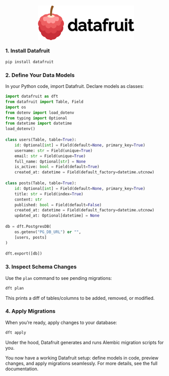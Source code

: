 <p align="center">
  <picture>
    <source media="(prefers-color-scheme: dark)" srcset="https://github.com/datafruit-dev/datafruit/blob/main/docs/logodark.svg?raw=true">
    <source media="(prefers-color-scheme: light)" srcset="https://github.com/datafruit-dev/datafruit/blob/main/docs/logolight.svg?raw=true">
    <img alt="datafruit Logo" src="https://github.com/datafruit-dev/datafruit/blob/main/docs/logolight.svg?raw=true" width="300" style="display: block; margin: 0 auto;">
  </picture>
</p>


### 1. Install Datafruit

```bash
pip install datafruit
```

### 2. Define Your Data Models

In your Python code, import Datafruit. Declare models as classes:

```python
import datafruit as dft
from datafruit import Table, Field
import os
from dotenv import load_dotenv
from typing import Optional
from datetime import datetime
load_dotenv()

class users(Table, table=True):
    id: Optional[int] = Field(default=None, primary_key=True)
    username: str = Field(unique=True)
    email: str = Field(unique=True)
    full_name: Optional[str] = None
    is_active: bool = Field(default=True)
    created_at: datetime = Field(default_factory=datetime.utcnow)

class posts(Table, table=True):
    id: Optional[int] = Field(default=None, primary_key=True)
    title: str = Field(index=True)
    content: str
    published: bool = Field(default=False)
    created_at: datetime = Field(default_factory=datetime.utcnow)
    updated_at: Optional[datetime] = None

db = dft.PostgresDB(
    os.getenv("PG_DB_URL") or "",
    [users, posts]
)

dft.export([db])
```

### 3. Inspect Schema Changes

Use the `plan` command to see pending migrations:

```bash
dft plan
```

This prints a diff of tables/columns to be added, removed, or modified.

### 4. Apply Migrations

When you’re ready, apply changes to your database:

```bash
dft apply
```

Under the hood, Datafruit generates and runs Alembic migration scripts for you.


You now have a working Datafruit setup: define models in code, preview changes, and apply migrations seamlessly. For more details, see the full documentation.


